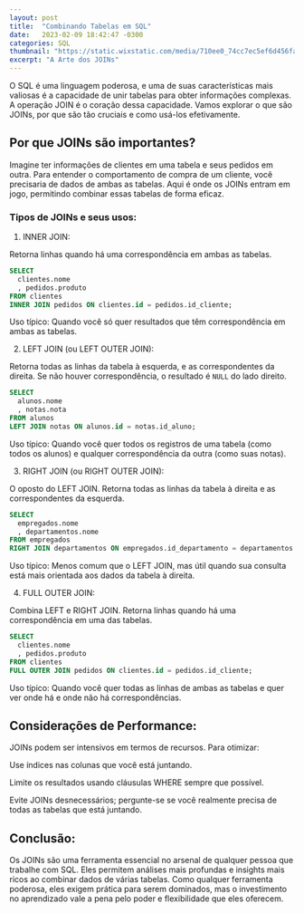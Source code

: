 ```yaml
---
layout: post
title:  "Combinando Tabelas em SQL"
date:   2023-02-09 18:42:47 -0300
categories: SQL
thumbnail: "https://static.wixstatic.com/media/710ee0_74cc7ec5ef6d456fad15ec98df780bca~mv2.jpg/v1/fill/w_2457,h_1640,al_c,q_90/710ee0_74cc7ec5ef6d456fad15ec98df780bca~mv2.webp"
excerpt: "A Arte dos JOINs"
---
```


O SQL é uma linguagem poderosa, e uma de suas características mais valiosas é a capacidade de unir tabelas para obter informações complexas. A operação JOIN é o coração dessa capacidade. Vamos explorar o que são JOINs, por que são tão cruciais e como usá-los efetivamente.

## Por que JOINs são importantes?

Imagine ter informações de clientes em uma tabela e seus pedidos em outra. Para entender o comportamento de compra de um cliente, você precisaria de dados de ambas as tabelas. Aqui é onde os JOINs entram em jogo, permitindo combinar essas tabelas de forma eficaz.

### Tipos de JOINs e seus usos:

1. INNER JOIN:

Retorna linhas quando há uma correspondência em ambas as tabelas.

```sql
SELECT 
  clientes.nome
  , pedidos.produto
FROM clientes
INNER JOIN pedidos ON clientes.id = pedidos.id_cliente;
```

Uso típico: Quando você só quer resultados que têm correspondência em ambas as tabelas.

2. LEFT JOIN (ou LEFT OUTER JOIN):

Retorna todas as linhas da tabela à esquerda, e as correspondentes da direita. Se não houver correspondência, o resultado é `NULL` do lado direito.

```sql
SELECT 
  alunos.nome
  , notas.nota
FROM alunos
LEFT JOIN notas ON alunos.id = notas.id_aluno;
```

Uso típico: Quando você quer todos os registros de uma tabela (como todos os alunos) e qualquer correspondência da outra (como suas notas).

3. RIGHT JOIN (ou RIGHT OUTER JOIN):

O oposto do LEFT JOIN. Retorna todas as linhas da tabela à direita e as correspondentes da esquerda.

```sql
SELECT 
  empregados.nome
  , departamentos.nome
FROM empregados
RIGHT JOIN departamentos ON empregados.id_departamento = departamentos.id;
```

Uso típico: Menos comum que o LEFT JOIN, mas útil quando sua consulta está mais orientada aos dados da tabela à direita.

4. FULL OUTER JOIN:

Combina LEFT e RIGHT JOIN. Retorna linhas quando há uma correspondência em uma das tabelas.

```sql
SELECT 
  clientes.nome
  , pedidos.produto
FROM clientes
FULL OUTER JOIN pedidos ON clientes.id = pedidos.id_cliente;
```

Uso típico: Quando você quer todas as linhas de ambas as tabelas e quer ver onde há e onde não há correspondências.

## Considerações de Performance:

JOINs podem ser intensivos em termos de recursos. Para otimizar:

Use índices nas colunas que você está juntando.
    
Limite os resultados usando cláusulas WHERE sempre que possível.
    
Evite JOINs desnecessários; pergunte-se se você realmente precisa de todas as tabelas que está juntando.

## Conclusão:

Os JOINs são uma ferramenta essencial no arsenal de qualquer pessoa que trabalhe com SQL. Eles permitem análises mais profundas e insights mais ricos ao combinar dados de várias tabelas. Como qualquer ferramenta poderosa, eles exigem prática para serem dominados, mas o investimento no aprendizado vale a pena pelo poder e flexibilidade que eles oferecem.